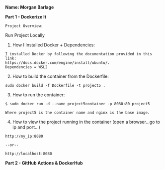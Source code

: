 **Name: Morgan Barlage**

**Part 1 - Dockerize It** <br />
```
Project Overview: 
```
Run Project Locally
1. How I Installed Docker + Dependencies: 
```
I installed Docker by following the documentation provided in this link: 
https://docs.docker.com/engine/install/ubuntu/. 
Dependencies = WSL2
```
2. How to build the container from the Dockerfile: 
```
sudo docker build -f Dockerfile -t project5 .
```
3. How to run the container:
```
$ sudo docker run -d --name project5container -p 8080:80 project5

Where project5 is the container name and nginx is the base image.
```
4. How to view the project running in the container (open a browser...go to ip and port...)
```
http://my_ip:8080

--or--

http://localhost:8080
```

**Part 2 - GitHub Actions & DockerHub**
